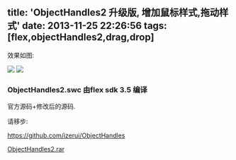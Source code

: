 title: 'ObjectHandles2 升级版, 增加鼠标样式,拖动样式'
date: 2013-11-25 22:26:56
tags: [flex,objectHandles2,drag,drop]
---
效果如图:

<img src="http://dl2.iteye.com/upload/attachment/0091/5355/63135695-596a-3162-b4db-7267a77248c5.png">

<img src="http://dl2.iteye.com/upload/attachment/0091/5357/7841d234-7ae5-317a-874d-328b7b721563.png">


### ObjectHandles2.swc  由flex sdk 3.5 编译
 
官方源码+修改后的源码. 
 
请移步: 
 
 https://github.com/izerui/ObjectHandles
 
 <a href ="/files/ObjectHandles2.rar" >ObjectHandles2.rar</a>
